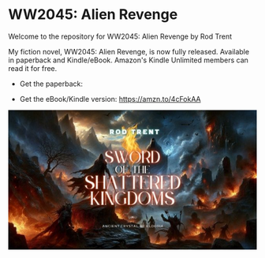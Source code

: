 # WW2045: Alien Revenge

Welcome to the repository for WW2045: Alien Revenge by Rod Trent

My fiction novel, WW2045: Alien Revenge, is now fully released. Available in paperback and Kindle/eBook. Amazon's Kindle Unlimited members can read it for free.

* Get the paperback: 

* Get the eBook/Kindle version: https://amzn.to/4cFokAA 

<p align="center"><img src="https://github.com/rod-trent/SSK/blob/main/Images/GitHub2.jpg"></center></p>
